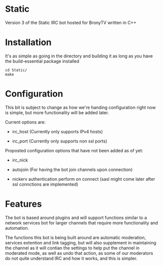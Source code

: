 # Static
Version 3 of the Static IRC bot hosted for BronyTV written in C++
# Installation
It's as simple as going in the directory and building it as long as you have the build-essential package installed

    cd Static/
    make
# Configuration
This bit is subject to change as how we're handing configuration right now is simple, but more functionality will be added later.

Current options are:

* irc_host (Currently only supports IPv4 hosts)

* irc_port (Currently only supports non ssl ports)

Proposted configuration options that have not been added as of yet:

* irc_nick

* autojoin (For having the bot join channels upon connection)

* nickerv authentication perform on connect (sasl might come later after ssl connctions are implemented)

# Features
The bot is based around plugins and will support functions similar to a network services bot for larger channels that require more functionality and automation.

The functions this bot is being built around are automatic moderation, services extention and link tagging, but will also supplement in maintaining the channel as it will contian the settings to help put the channel in moderated mode, as well as undo that action, as some of our moderators do not quite understand IRC and how it works, and this is simpler.
